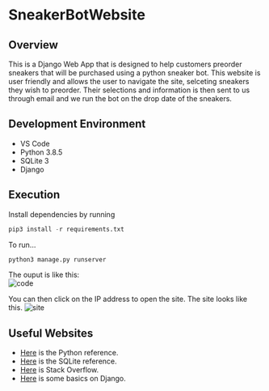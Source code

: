 # SneakerBotWebsite
## Overview
This is a Django Web App that is designed to help customers preorder sneakers that will be purchased using a python sneaker bot. This website is user friendly and allows the user to navigate the site, selceting sneakers they wish to preorder. Their selections and information is then sent to us through email and we run the bot on the drop date of the sneakers.

## Development Environment
* VS Code
* Python 3.8.5
* SQLite 3
* Django

## Execution
Install dependencies by running 
```python
pip3 install -r requirements.txt
```
To run...
```python
python3 manage.py runserver
```

The ouput is like this:   
![code]()

You can then click on the IP address to open the site. The site looks like this.
![site]()

## Useful Websites

* [Here](https://docs.python.org/3.8/) is the Python reference.
* [Here](https://www.sqlite.org/index.html) is the SQLite reference.
* [Here](https://stackoverflow.com) is Stack Overflow.
* [Here](https://www.youtube.com/watch?v=h7rvyDK70FA&t=3s) is some basics on Django.
